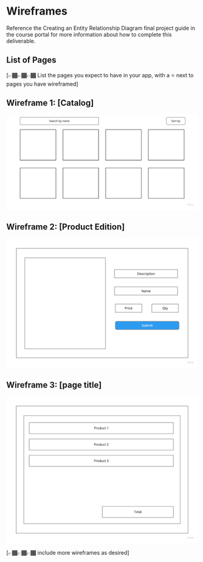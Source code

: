 # Wireframes

Reference the Creating an Entity Relationship Diagram final project guide in the course portal for more information about how to complete this deliverable.

## List of Pages

[👉🏾👉🏾👉🏾 List the pages you expect to have in your app, with a ⭐ next to pages you have wireframed]

## Wireframe 1: [Catalog]

![catalog](catalog.png)

## Wireframe 2: [Product Edition]

![product_edition](product_edition.png)

## Wireframe 3: [page title]

![cart](cart.png)

[👉🏾👉🏾👉🏾 include more wireframes as desired]
